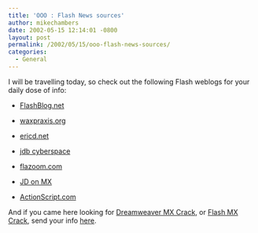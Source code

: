 ```yaml
---
title: 'OOO : Flash News sources'
author: mikechambers
date: 2002-05-15 12:14:01 -0800
layout: post
permalink: /2002/05/15/ooo-flash-news-sources/
categories:
  - General
---
```



I will be travelling today, so check out the following Flash weblogs for your daily dose of info:  
  
*   [FlashBlog.net][1]
  
*   [waxpraxis.org][2]
  
*   [ericd.net][3]
  
*   [jdb cyberspace][4]
  
*   [flazoom.com][5]
  
*   [JD on MX][6]
  
*   [ActionScript.com][7]

  
And if you came here looking for [Dreamweaver MX Crack][8], or [Flash MX Crack][9], send your info [here][10].

 [1]: http://www.flashblog.net
 [2]: http://www.waxpraxis.org
 [3]: http://www.ericd.net/
 [4]: http://weblog.bergersen.net/
 [5]: http://www.flazoom.com
 [6]: http://jdmx.blogspot.com/
 [7]: http://www.actionscript.com
 [8]: http://radio.weblogs.com/0106884/2002/05/13.html#a29
 [9]: http://jdmx.blogspot.com/2002_05_05_jdmx_archive.html#76440756
 [10]: mailto:tip@macromedia.com